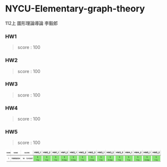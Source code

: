 # NYCU-Elementary-graph-theory
112上 圖形理論導論 李毅郎

### HW1
> score : 100

### HW2
> score : 100

### HW3
> score : 100

### HW4
> score : 100

### HW5
> score : 100


![image](https://github.com/LaiCharlie/NYCU-Elementary-graph-theory/blob/main/AC_grade.png)
